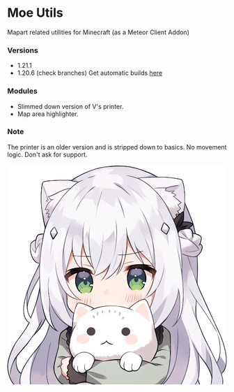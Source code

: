 # Moe Utils
Mapart related utilities for Minecraft (as a Meteor Client Addon)

### Versions
- 1.21.1
- 1.20.6 (check branches)
Get automatic builds [here](https://github.com/Kyuunex/moe-utils/releases)

### Modules
+ Slimmed down version of V's printer.
+ Map area highlighter. 

### Note
The printer is an older version and is stripped down to basics. No movement logic. Don't ask for support.

![moe](src/main/resources/assets/moe-utils/icon.png)
